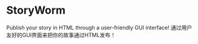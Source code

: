 # StoryWorm
Publish your story in HTML through a user-friendly GUI interface! 通过用户友好的GUI界面来把你的故事通过HTML发布！
